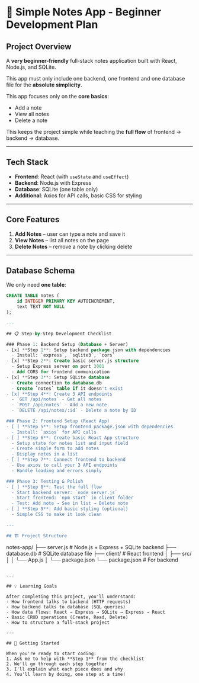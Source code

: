# 📝 Simple Notes App - Beginner Development Plan

## Project Overview

A **very beginner-friendly** full-stack notes application built with React, Node.js, and SQLite.

This app must only include one backend, one frontend and one database file for the **absolute simplicity**.

This app focuses only on the **core basics**:  
- Add a note  
- View all notes  
- Delete a note  

This keeps the project simple while teaching the **full flow** of frontend → backend → database.

---

## Tech Stack

- **Frontend**: React (with `useState` and `useEffect`)
- **Backend**: Node.js with Express
- **Database**: SQLite (one table only)
- **Additional**: Axios for API calls, basic CSS for styling

---

## Core Features

1. **Add Notes** – user can type a note and save it  
2. **View Notes** – list all notes on the page  
3. **Delete Notes** – remove a note by clicking delete  

---

## Database Schema

We only need **one table**:

```sql
CREATE TABLE notes (
    id INTEGER PRIMARY KEY AUTOINCREMENT,
    text TEXT NOT NULL
);

---

## 📋 Step-by-Step Development Checklist

### Phase 1: Backend Setup (Database + Server)
- [x] **Step 1**: Setup backend package.json with dependencies
  - Install: `express`, `sqlite3`, `cors`
- [x] **Step 2**: Create basic server.js structure
  - Setup Express server on port 3001
  - Add CORS for frontend communication
- [x] **Step 3**: Setup SQLite database
  - Create connection to database.db
  - Create `notes` table if it doesn't exist
- [x] **Step 4**: Create 3 API endpoints
  - `GET /api/notes` - Get all notes
  - `POST /api/notes` - Add a new note
  - `DELETE /api/notes/:id` - Delete a note by ID

### Phase 2: Frontend Setup (React App)
- [ ] **Step 5**: Setup frontend package.json with dependencies
  - Install: `axios` for API calls
- [ ] **Step 6**: Create basic React App structure
  - Setup state for notes list and input field
  - Create simple form to add notes
  - Display notes in a list
- [ ] **Step 7**: Connect frontend to backend
  - Use axios to call your 3 API endpoints
  - Handle loading and errors simply

### Phase 3: Testing & Polish
- [ ] **Step 8**: Test the full flow
  - Start backend server: `node server.js`
  - Start frontend: `npm start` in client folder
  - Test: Add note → See in list → Delete note
- [ ] **Step 9**: Add basic styling (optional)
  - Simple CSS to make it look clean

---

## 🏗️ Project Structure
```
notes-app/
├── server.js      # Node.js + Express + SQLite backend
├── database.db    # SQLite database file
├── client/        # React frontend
│   ├── src/
│   │   └── App.js
│   └── package.json
└── package.json   # For backend
```

---

## 💡 Learning Goals

After completing this project, you'll understand:
- How frontend talks to backend (HTTP requests)
- How backend talks to database (SQL queries)
- How data flows: React → Express → SQLite → Express → React
- Basic CRUD operations (Create, Read, Delete)
- How to structure a full-stack project

---

## 🚀 Getting Started

When you're ready to start coding:
1. Ask me to help with **Step 1** from the checklist
2. We'll go through each step together
3. I'll explain what each piece does and why
4. You'll learn by doing, one step at a time!
